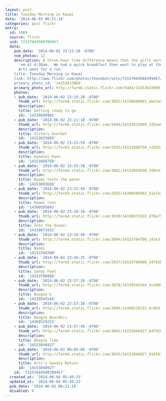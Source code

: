 ```yaml
---
layout: post
title: Tuesday Morning in Kauai
date: '2014-06-03 06:21:18'
categories: post flickr
entry:
  id: 1069
  source: flickr
  uid: 72157644588399457
  data:
    pub_date: '2014-06-02 23:21:18 -0700'
    num_photos: 12
    description: A three hour time difference means that the girls were up and at
      'em at 4:30am.  We had a quick breakfast then went to play at the beach, while
      Arti went for a run.
    title: Tuesday Morning in Kauai
    link: http://www.flickr.com/photos/thenobot/sets/72157644588399457/
    primary_photo_id: '14153633869'
    primary_photo_url: http://farm6.static.flickr.com/5484/14153633869_335aa6dacc_m.jpg
    photos:
    - pub_date: '2014-06-02 23:15:38 -0700'
      thumb_url: http://farm4.static.flickr.com/3852/14338666902_ebe3a5967c_s.jpg
      description: 
      title: Getting ready to go
      id: '14338666902'
    - pub_date: '2014-06-02 23:21:18 -0700'
      thumb_url: http://farm6.static.flickr.com/5484/14153633869_335aa6dacc_s.jpg
      description: 
      title: Sisters Snorkel
      id: '14153633869'
    - pub_date: '2014-06-02 23:23:59 -0700'
      thumb_url: http://farm3.static.flickr.com/2933/14153688750_cd2b542ece_s.jpg
      description: 
      title: Hanalei Pano
      id: '14153688750'
    - pub_date: '2014-06-02 23:25:38 -0700'
      thumb_url: http://farm4.static.flickr.com/3882/14153693650_7d8c472f05_s.jpg
      description: 
      title: Naomi tests the water
      id: '14153693650'
    - pub_date: '2014-06-02 23:25:49 -0700'
      thumb_url: http://farm3.static.flickr.com/2925/14360505043_51e7eac668_s.jpg
      description: 
      title: Naomi runs
      id: '14360505043'
    - pub_date: '2014-06-02 23:26:10 -0700'
      thumb_url: http://farm4.static.flickr.com/3839/14338673432_d70a758a7a_s.jpg
      description: 
      title: Into the Ocean!
      id: '14338673432'
    - pub_date: '2014-06-02 23:26:49 -0700'
      thumb_url: http://farm4.static.flickr.com/3884/14153704700_141e377a3f_s.jpg
      description: 
      title: Naomi
      id: '14153704700'
    - pub_date: '2014-06-02 23:46:35 -0700'
      thumb_url: http://farm3.static.flickr.com/2937/14153706990_34f83b2f0f_s.jpg
      description: 
      title: Sandy Feet
      id: '14153706990'
    - pub_date: '2014-06-02 23:57:29 -0700'
      thumb_url: http://farm4.static.flickr.com/3878/14339545544_5ce9895323_s.jpg
      description: 
      title: Boogie'n
      id: '14339545544'
    - pub_date: '2014-06-02 23:57:38 -0700'
      thumb_url: http://farm4.static.flickr.com/3894/14360519233_6c95dfc3e3_s.jpg
      description: 
      title: Boogie Boarders
      id: '14360519233'
    - pub_date: '2014-06-02 23:57:46 -0700'
      thumb_url: http://farm4.static.flickr.com/3841/14153840427_b47d1889a3_s.jpg
      description: 
      title: Boogie Time
      id: '14153840427'
    - pub_date: '2014-06-03 00:05:06 -0700'
      thumb_url: http://farm4.static.flickr.com/3835/14153840927_916f631b7f_s.jpg
      description: 
      title: Arti's Sweaty Return
      id: '14153840927'
    id: '72157644588399457'
  created_at: '2014-06-04 05:49:33'
  updated_at: '2014-06-04 05:49:33'
  pub_date: '2014-06-03 06:21:18'
  disabled: 0
---
```

